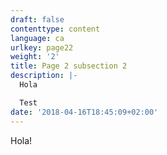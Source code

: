 ```yaml
---
draft: false
contenttype: content
language: ca
urlkey: page22
weight: '2'
title: Page 2 subsection 2
description: |-
  Hola

  Test  
date: '2018-04-16T18:45:09+02:00'
---
```

Hola!
